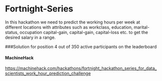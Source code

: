 # Fortnight-Series
In this hackathon we need to  predict the working hours per week at different locations with attributes such as workclass, education, marital-status, occupation capital-gain, capital-gain, capital-loss etc. to get the desired salary in a range. 


###Solution for position 4 out of 350 active participants on the leaderboard
#### MachineHack
https://machinehack.com/hackathons/fortnight_hackathon_series_for_data_scientists_work_hour_prediction_challenge
